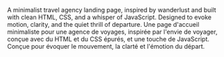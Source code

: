 A minimalist travel agency landing page, inspired by wanderlust and built with clean HTML, CSS, and a whisper of JavaScript. Designed to evoke motion, clarity, and the quiet thrill of departure.
Une page d'accueil minimaliste pour une agence de voyages, inspirée par l'envie de voyager, conçue avec du HTML et du CSS épurés, et une touche de JavaScript. Conçue pour évoquer le mouvement, la clarté et l'émotion du départ.
